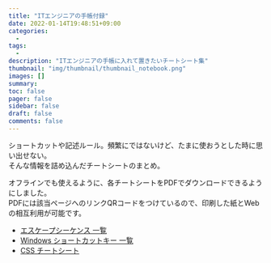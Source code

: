 ```yaml
---
title: "ITエンジニアの手帳付録"
date: 2022-01-14T19:48:51+09:00
categories:
  -
tags:
  -
description: "ITエンジニアの手帳に入れて置きたいチートシート集"
thumbnail: "img/thumbnail/thumbnail_notebook.png"
images: []
summary: 
toc: false
pager: false
sidebar: false
draft: false
comments: false
---
```


ショートカットや記述ルール。頻繁にではないけど、たまに使おうとした時に思い出せない。  
そんな情報を詰め込んだチートシートのまとめ。

オフラインでも使えるように、各チートシートをPDFでダウンロードできるようにしました。  
PDFには該当ページへのリンクQRコードをつけているので、印刷した紙とWebの相互利用が可能です。

- [エスケープシーケンス 一覧](../escape_sequence)
- [Windows ショートカットキー 一覧](../windows_shortcut_key)
- [CSS チートシート](../css_cheat_sheet)